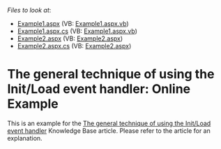 <!-- default file list -->
*Files to look at*:

* [Example1.aspx](./CS/WebSite/Example1.aspx) (VB: [Example1.aspx.vb](./VB/WebSite/Example1.aspx.vb))
* [Example1.aspx.cs](./CS/WebSite/Example1.aspx.cs) (VB: [Example1.aspx.vb](./VB/WebSite/Example1.aspx.vb))
* [Example2.aspx](./CS/WebSite/Example2.aspx) (VB: [Example2.aspx](./VB/WebSite/Example2.aspx))
* [Example2.aspx.cs](./CS/WebSite/Example2.aspx.cs) (VB: [Example2.aspx](./VB/WebSite/Example2.aspx))
<!-- default file list end -->
# The general technique of using the Init/Load event handler: Online Example


<p>This is an example for the <a href="https://www.devexpress.com/Support/Center/p/K18282">The general technique of using the Init/Load event handler</a> Knowledge Base article. Please refer to the article for an explanation.</p>

<br/>


